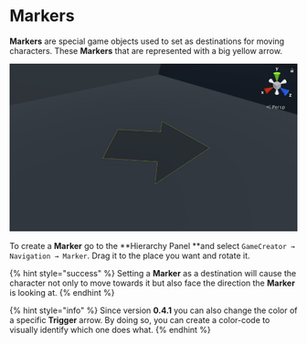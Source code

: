 # Markers

**Markers** are special game objects used to set as destinations for moving characters. These **Markers** that are represented with a big yellow arrow.

![\(Default Marker\)](../../../.gitbook/assets/marker.jpg)

To create a **Marker** go to the **Hierarchy Panel **and select `GameCreator → Navigation → Marker`. Drag it to the place you want and rotate it.

{% hint style="success" %}
Setting a **Marker** as a destination will cause the character not only to move towards it but also face the direction the **Marker** is looking at.
{% endhint %}

{% hint style="info" %}
Since version **0.4.1** you can also change the color of a specific **Trigger** arrow. By doing so, you can create a color-code to visually identify which one does what.
{% endhint %}

